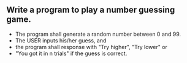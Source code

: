 ## Write a program to play a number guessing game. 

- The program shall generate a random number between 0 and 99. 
- The USER inputs his/her guess, and 
- the program shall response with "Try higher", "Try lower" or 
- "You got it in n trials" if the guess is correct.
